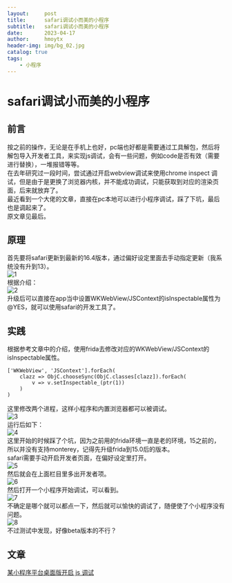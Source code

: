 ```yaml
---
layout:     post
title:      safari调试小而美的小程序
subtitle:   safari调试小而美的小程序
date:       2023-04-17
author:     hmoytx
header-img: img/bg_02.jpg
catalog: true
tags:
    - 小程序
---
```

#  safari调试小而美的小程序

## 前言
按之前的操作，无论是在手机上也好，pc端也好都是需要通过工具解包，然后将解包导入开发者工具，来实现js调试，会有一些问题，例如code是否有效（需要进行替换），一堆报错等等。  
在去年研究过一段时间，尝试通过开启webview调试来使用chrome inspect 调试，但是由于是更换了浏览器内核，并不能成功调试，只能获取到对应的渲染页面，后来就放弃了。  
最近看到一个大佬的文章，直接在pc本地可以进行小程序调试，踩了下坑，最后也是调起来了。    
原文章见最后。  


## 原理
首先要将safari更新到最新的16.4版本，通过偏好设定里面去手动指定更新（我系统没有升到13）。  
![1](/img/230415_safariver.png)   
根据介绍：  
![2](/img/230415_devsafari.png)      
升级后可以直接在app当中设置WKWebView/JSContext的isInspectable属性为 @YES，就可以使用safari的开发工具了。  



## 实践   
根据参考文章中的介绍，使用frida去修改对应的WKWebView/JSContext的isInspectable属性。  
```
['WKWebView', 'JSContext'].forEach(
    clazz => ObjC.chooseSync(ObjC.classes[clazz]).forEach(
        v => v.setInspectable_(ptr(1))
    )
)
```   
这里修改两个进程，这样小程序和内置浏览器都可以被调试。  
![3](/img/230415_fridascript.png)      
运行后如下：  
![4](/img/230415_runfrida.png)     
这里开始的时候踩了个坑，因为之前用的frida环境一直是老的环境，15之前的，所以并没有支持monterey，记得先升级frida到15.0后的版本。  
safari需要手动开启开发者页面，在偏好设定里打开。    
![5](/img/230415_dev.png)      
然后就会在上面栏目里多出开发者项。  
![6](/img/230415_dev1.png)     
然后打开一个小程序开始调试，可以看到。  
![7](/img/230415_f12.png)   
不确定是哪个就可以都点一下，然后就可以愉快的调试了，随便使了个小程序没有问题。   
![8](/img/230415_debug.png)   
不过测试中发现，好像beta版本的不行？  

## 文章
[某小程序平台桌面版开启 js 调试](https://mp.weixin.qq.com/s/hjzYVflkK2Azi0wyjeKcTA)


